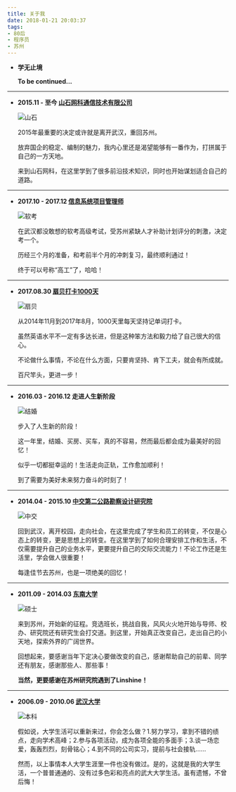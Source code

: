 ```yaml
---
title: 关于我
date: 2018-01-21 20:03:37
tags:
- 80后
- 程序员
- 苏州
---
```


* **学无止境**

    **To be continued...**

---

* **2015.11 - 至今 [山石网科通信技术有限公司](https://www.hillstonenet.com.cn/)**

    ![山石](/images/about/山石.jpg)

    2015年最重要的决定或许就是离开武汉，重回苏州。

    放弃国企的稳定、编制的魅力，我内心里还是渴望能够有一番作为，打拼属于自己的一方天地。

    来到山石网科，在这里学到了很多前沿技术知识，同时也开始谋划适合自己的道路。

---

* **2017.10 - 2017.12 [信息系统项目管理师](http://www.ruankao.org.cn/)**

    ![软考](/images/about/软考.png)

    在武汉都没敢想的软考高级考试，受苏州紧缺人才补助计划评分的刺激，决定考一个。

    历经三个月的准备，和考前半个月的冲刺复习，最终顺利通过！

    终于可以号称“高工”了，哈哈！

---

* **2017.08.30 [扇贝打卡1000天](https://www.shanbay.com/)**

    ![扇贝](/images/about/扇贝.jpg)

    从2014年11月到2017年8月，1000天里每天坚持记单词打卡。

    虽然英语水平不一定有多达长进，但是这种笨方法和毅力给了自己很大的信心。
    
    不论做什么事情，不论在什么方面，只要肯坚持、肯下工夫，就会有所成就。

    百尺竿头，更进一步！

---

* **2016.03 - 2016.12 走进人生新阶段**

    ![结婚](/images/about/结婚.jpg)

    步入了人生新的阶段！
    
    这一年里，结婚、买房、买车，真的不容易，然而最后都会成为最美好的回忆！

    似乎一切都挺幸运的！生活走向正轨，工作愈加顺利！
    
    到了需要为美好未来努力奋斗的时刻了！

---

* **2014.04 - 2015.10 [中交第二公路勘察设计研究院](http://www.ccshcc.cn/index.html)**

    ![中交](/images/about/中交.jpg)

    回到武汉，离开校园，走向社会，在这里完成了学生和员工的转变，不仅是心态上的转变，更是思想上的转变。在这里学到了如何合理安排工作和生活，不仅需要提升自己的业务水平，更要提升自己的交际交流能力！不论工作还是生活里，学会做人很重要！

    每逢佳节去苏州，也是一项绝美的回忆！

---

* **2011.09 - 2014.03 [东南大学](http://www.seu.edu.cn/)**

    ![硕士](/images/about/硕士.jpg)

    来到苏州，开始新的征程。竞选班长，挑战自我，风风火火地开始与导师、校办、研究院还有研究生会打交道。到这里，开始真正改变自己，走出自己的小天地，探索外界的广阔世界。

    回想起来，要感谢当年下定决心要做改变的自己，感谢帮助自己的前辈、同学还有朋友，感谢那些人、那些事！

    **当然，更要感谢在苏州研究院遇到了Linshine！**

---

* **2006.09 - 2010.06 [武汉大学](http://www.whu.edu.cn/)**

    ![本科](/images/about/本科.jpg)

    假如说，大学生活可以重新来过，你会怎么做？1.努力学习，拿到不错的绩点，走向学术高峰；2.参与各项活动，成为各项全能的多面手；3.谈一场恋爱，轰轰烈烈，刻骨铭心；4.到不同的公司实习，提前与社会接轨......

    然而，以上事情本人大学生涯里一件也没有做过。是的，这就是我的大学生活，一个普普通通的、没有过多色彩和亮点的武大大学生活。虽有遗憾，不曾后悔！